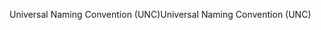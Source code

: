 <span data-ttu-id="6759a-101">Universal Naming Convention (UNC)</span><span class="sxs-lookup"><span data-stu-id="6759a-101">Universal Naming Convention (UNC)</span></span>